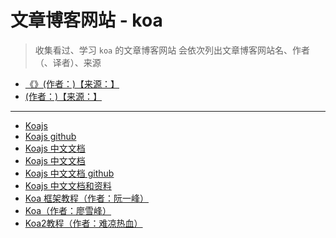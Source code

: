 # 文章博客网站 - koa

> 收集看过、学习 `koa` 的文章博客网站
> 会依次列出文章博客网站名、作者（、译者）、来源

- [《》(作者：)【来源：】]()
- [ (作者：)【来源：】]()

---

- [Koajs](https://koajs.com/)
- [Koajs github](https://github.com/koajs/koa)
- [Koajs 中文文档](https://koa.bootcss.com/)
- [Koajs 中文文档](https://demopark.github.io/koa-docs-Zh-CN/)
- [Koajs 中文文档 github](https://github.com/demopark/koa-docs-Zh-CN)
- [Koajs 中文文档和资料](https://github.com/thoughtbit/it-note/issues/14)
- [Koa 框架教程（作者：阮一峰）](http://www.ruanyifeng.com/blog/2017/08/koa.html)
- [Koa（作者：廖雪峰）](http://www.ruanyifeng.com/blog/2017/08/koa.html)
- [Koa2教程（作者：难凉热血）](https://nlrx-wjc.github.io/Blog/koa2/00.%E5%89%8D%E8%A8%80.html)
